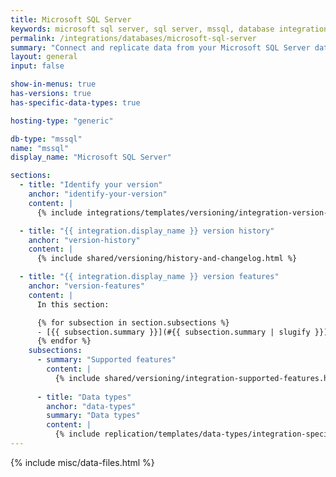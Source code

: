 ```yaml
---
title: Microsoft SQL Server
keywords: microsoft sql server, sql server, mssql, database integration, etl mssql, mssql etl, sql server etl
permalink: /integrations/databases/microsoft-sql-server
summary: "Connect and replicate data from your Microsoft SQL Server database using Stitch's Microsoft SQL Server integration."
layout: general
input: false

show-in-menus: true
has-versions: true
has-specific-data-types: true

hosting-type: "generic"

db-type: "mssql"
name: "mssql"
display_name: "Microsoft SQL Server"

sections:
  - title: "Identify your version"
    anchor: "identify-your-version"
    content: |
      {% include integrations/templates/versioning/integration-version-tiles.html %}

  - title: "{{ integration.display_name }} version history"
    anchor: "version-history"
    content: |
      {% include shared/versioning/history-and-changelog.html %}

  - title: "{{ integration.display_name }} version features"
    anchor: "version-features"
    content: |
      In this section:

      {% for subsection in section.subsections %}
      - [{{ subsection.summary }}](#{{ subsection.summary | slugify }})
      {% endfor %}
    subsections:
      - summary: "Supported features"
        content: |
          {% include shared/versioning/integration-supported-features.html type="version-comparison" feature-type="databases" %}
      
      - title: "Data types"
        anchor: "data-types"
        summary: "Data types"
        content: |
          {% include replication/templates/data-types/integration-specific-data-types.html version="1.0" specific-types=true display-intro=true %}
---
```

{% include misc/data-files.html %}